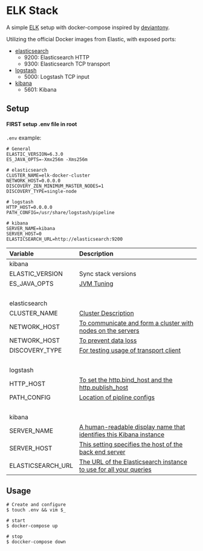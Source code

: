 # ELK Stack

A simple [ELK](https://www.elastic.co/elk-stack) setup with docker-compose inspired by [deviantony](https://github.com/deviantony/docker-elk).

Utilizing the official Docker images from Elastic, with exposed ports:

* [elasticsearch](https://github.com/elastic/elasticsearch-docker)
  * 9200: Elasticsearch HTTP
  * 9300: Elasticsearch TCP transport
* [logstash](https://github.com/elastic/logstash-docker)
  * 5000: Logstash TCP input
* [kibana](https://github.com/elastic/kibana-docker)
  * 5601: Kibana

## Setup

#### FIRST setup .env file in root

`.env` example:

```shell
# General
ELASTIC_VERSION=6.3.0
ES_JAVA_OPTS=-Xmx256m -Xms256m

# elasticsearch
CLUSTER_NAME=elk-docker-cluster
NETWORK_HOST=0.0.0.0
DISCOVERY_ZEN_MINIMUM_MASTER_NODES=1
DISCOVERY_TYPE=single-node

# logstash
HTTP_HOST=0.0.0.0
PATH_CONFIG=/usr/share/logstash/pipeline

# kibana
SERVER_NAME=kibana
SERVER_HOST=0
ELASTICSEARCH_URL=http://elasticsearch:9200
```

| Variable          | Description                                                                                                                                      |
| :---------------- | :----------------------------------------------------------------------------------------------------------------------------------------------- |
| kibana            | <br>                                                                                                                                             |
| ELASTIC_VERSION   | Sync stack versions                                                                                                                              |
| ES_JAVA_OPTS      | [JVM Tuning](https://github.com/deviantony/docker-elk#jvm-tuning)                                                                                |
| <br>              | <br>                                                                                                                                             |
| elasticsearch     | <br>                                                                                                                                             |
| CLUSTER_NAME      | [Cluster Description](https://www.elastic.co/guide/en/elasticsearch/reference/current/cluster.name.html)                                         |
| NETWORK_HOST      | [To communicate and form a cluster with nodes on the servers](https://www.elastic.co/guide/en/elasticsearch/reference/current/network.host.html) |
| NETWORK_HOST      | [To prevent data loss](https://www.elastic.co/guide/en/elasticsearch/reference/6.3/discovery-settings.html#minimum_master_nodes)                 |
| DISCOVERY_TYPE    | [For testing usage of transport client](https://www.elastic.co/guide/en/elasticsearch/reference/6.3/bootstrap-checks.html#single-node-discovery) |
| <br>              | <br>                                                                                                                                             |
| logstash          | <br>                                                                                                                                             |
| HTTP_HOST         | [To set the http.bind_host and the http.publish_host](https://www.elastic.co/guide/en/elasticsearch/reference/6.3/modules-http.html)             |
| PATH_CONFIG       | [Location of pipline configs](https://www.elastic.co/blog/logstash-multiple-pipelines)                                                           |
| <br>              | <br>                                                                                                                                             |
| kibana            | <br>                                                                                                                                             |
| SERVER_NAME       | [A human-readable display name that identifies this Kibana instance](https://www.elastic.co/guide/en/kibana/current/settings.html)               |
| SERVER_HOST       | [This setting specifies the host of the back end server](https://www.elastic.co/guide/en/kibana/current/settings.html)                           |
| ELASTICSEARCH_URL | [The URL of the Elasticsearch instance to use for all your queries](https://www.elastic.co/guide/en/kibana/current/settings.html)                |

## Usage

```console
# Create and configure
$ touch .env && vim $_

# start
$ docker-compose up

# stop
$ doccker-compose down
```
